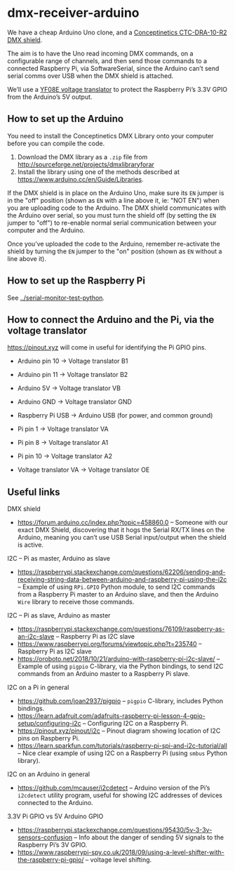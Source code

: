 # dmx-receiver-arduino

We have a cheap Arduino Uno clone, and a [Conceptinetics CTC-DRA-10-R2 DMX shield](https://www.tindie.com/products/Conceptinetics/dmx-shield-for-arduino-rdm-capable/).

The aim is to have the Uno read incoming DMX commands, on a configurable range of channels, and then send those commands to a connected Raspberry Pi, via SoftwareSerial, since the Arduino can’t send serial comms over USB when the DMX shield is attached.

We’ll use a [YF08E voltage translator](http://www.datasheetcafe.com/yf08e-pdf-datasheet-30695/) to protect the Raspberry Pi’s 3.3V GPIO from the Arduino’s 5V output.

## How to set up the Arduino

You need to install the Conceptinetics DMX Library onto your computer before you can compile the code.

1. Download the DMX library as a `.zip` file from <http://sourceforge.net/projects/dmxlibraryforar>
2. Install the library using one of the methods described at <https://www.arduino.cc/en/Guide/Libraries>.

If the DMX shield is in place on the Arduino Uno, make sure its `EN` jumper is in the "off" position (shown as `EN` with a line above it, ie: "NOT EN") when you are uploading code to the Arduino. The DMX shield communicates with the Arduino over serial, so you must turn the shield off (by setting the `EN` jumper to "off") to re-enable normal serial communication between your computer and the Arduino.

Once you’ve uploaded the code to the Arduino, remember re-activate the shield by turning the `EN` jumper to the "on" position (shown as `EN` without a line above it).

## How to set up the Raspberry Pi

See [../serial-monitor-test-python](../serial-monitor-test-python).

## How to connect the Arduino and the Pi, via the voltage translator

<https://pinout.xyz> will come in useful for identifying the Pi GPIO pins.

* Arduino pin 10 -> Voltage translator B1
* Arduino pin 11 -> Voltage translator B2
* Arduino 5V -> Voltage translator VB
* Arduino GND -> Voltage translator GND

* Raspberry Pi USB -> Arduino USB (for power, and common ground)

* Pi pin 1 -> Voltage translator VA
* Pi pin 8 -> Voltage translator A1
* Pi pin 10 -> Voltage translator A2

* Voltage translator VA -> Voltage translator OE

## Useful links

DMX shield

* https://forum.arduino.cc/index.php?topic=458860.0 – Someone with our exact DMX Shield, discovering that it hogs the Serial RX/TX lines on the Arduino, meaning you can’t use USB Serial input/output when the shield is active.

I2C – Pi as master, Arduino as slave

* https://raspberrypi.stackexchange.com/questions/62206/sending-and-receiving-string-data-between-arduino-and-raspberry-pi-using-the-i2c – Example of using `RPi.GPIO` Python module, to send I2C commands from a Raspberry Pi master to an Arduino slave, and then the Arduino `Wire` library to receive those commands.

I2C – Pi as slave, Arduino as master

* https://raspberrypi.stackexchange.com/questions/76109/raspberry-as-an-i2c-slave – Raspberry Pi as I2C slave
* https://www.raspberrypi.org/forums/viewtopic.php?t=235740 – Raspberry Pi as I2C slave
* https://oroboto.net/2018/10/21/arduino-with-raspberry-pi-i2c-slave/ – Example of using `pigpio` C-library, via the Python bindings, to send I2C commands from an Arduino master to a Raspberry Pi slave.

I2C on a Pi in general

* https://github.com/joan2937/pigpio – `pigpio` C-library, includes Python bindings.
* https://learn.adafruit.com/adafruits-raspberry-pi-lesson-4-gpio-setup/configuring-i2c – Configuring I2C on a Raspberry Pi.
* https://pinout.xyz/pinout/i2c – Pinout diagram showing location of I2C pins on Raspberry Pi.
* https://learn.sparkfun.com/tutorials/raspberry-pi-spi-and-i2c-tutorial/all – Nice clear example of using I2C on a Raspberry Pi (using `smbus` Python library).

I2C on an Arduino in general

* https://github.com/mcauser/i2cdetect – Arduino version of the Pi’s `i2cdetect` utility program, useful for showing I2C addresses of devices connected to the Arduino.

3.3V Pi GPIO vs 5V Arduino GPIO

* https://raspberrypi.stackexchange.com/questions/95430/5v-3-3v-sensors-confusion – Info about the danger of sending 5V signals to the Raspberry Pi’s 3V GPIO.
* https://www.raspberrypi-spy.co.uk/2018/09/using-a-level-shifter-with-the-raspberry-pi-gpio/ – voltage level shifting.
